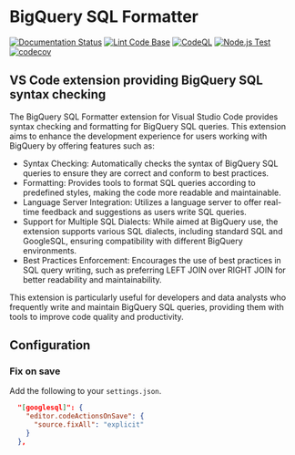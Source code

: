 # BigQuery SQL Formatter

[![Documentation Status](https://readthedocs.org/projects/bigquerysqlformatter/badge/?version=latest)](https://bigquerysqlformatter.readthedocs.io/en/latest/?badge=latest)
[![Lint Code Base](https://github.com/sean-conkie/BigQuerySQLFormatter-extension/actions/workflows/super-linter.yml/badge.svg)](https://github.com/sean-conkie/BigQuerySQLFormatter-extension/actions/workflows/super-linter.yml)
[![CodeQL](https://github.com/sean-conkie/BigQuerySQLFormatter-extension/actions/workflows/codeql.yml/badge.svg)](https://github.com/sean-conkie/BigQuerySQLFormatter-extension/actions/workflows/codeql.yml)
[![Node.js Test](https://github.com/sean-conkie/BigQuerySQLFormatter-extension/actions/workflows/node.js.yml/badge.svg)](https://github.com/sean-conkie/BigQuerySQLFormatter-extension/actions/workflows/node.js.yml)
[![codecov](https://codecov.io/gh/sean-conkie/BigQuerySQLFormatter-extension/graph/badge.svg?token=ZOM3PNJ2SL)](https://codecov.io/gh/sean-conkie/BigQuerySQLFormatter-extension)

## VS Code extension providing BigQuery SQL syntax checking

The BigQuery SQL Formatter extension for Visual Studio Code provides syntax checking and formatting for BigQuery SQL
queries. This extension aims to enhance the development experience for users working with BigQuery by offering features
such as:

* Syntax Checking: Automatically checks the syntax of BigQuery SQL queries to ensure they are correct and conform to
best practices.
* Formatting: Provides tools to format SQL queries according to predefined styles, making the code more readable and
maintainable.
* Language Server Integration: Utilizes a language server to offer real-time feedback and suggestions as users write SQL
queries.
* Support for Multiple SQL Dialects: While aimed at BigQuery use, the extension supports various SQL dialects, including
standard SQL and GoogleSQL, ensuring compatibility with different BigQuery environments.
* Best Practices Enforcement: Encourages the use of best practices in SQL query writing, such as preferring LEFT JOIN
over RIGHT JOIN for better readability and maintainability.

This extension is particularly useful for developers and data analysts who frequently write and maintain BigQuery SQL
queries, providing them with tools to improve code quality and productivity.

## Configuration

### Fix on save

Add the following to your `settings.json`.

```json
  "[googlesql]": {
    "editor.codeActionsOnSave": {
      "source.fixAll": "explicit"
    }
  },
```
